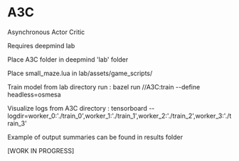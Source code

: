 # A3C
Asynchronous Actor Critic

Requires deepmind lab

Place A3C folder in deepmind 'lab' folder

Place small_maze.lua in lab/assets/game_scripts/

Train model
	from lab directory run :
	bazel run //A3C:train --define headless=osmesa
	
Visualize logs
	from A3C directory :
    tensorboard --logdir=worker_0:'./train_0',worker_1:'./train_1',worker_2:'./train_2',worker_3:'./train_3'


Example of output summaries can be found in results folder    
    
[WORK IN PROGRESS]
